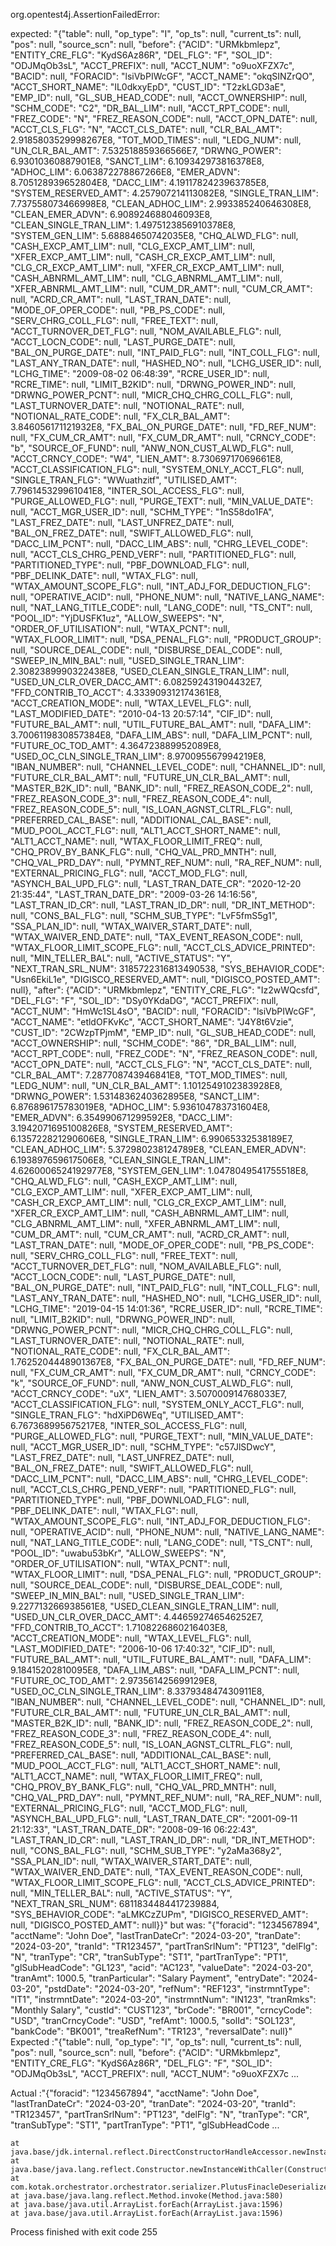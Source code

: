 org.opentest4j.AssertionFailedError: 

expected: "{"table": null, "op_type": "I", "op_ts": null, "current_ts": null, "pos": null, "source_scn": null, "before": {"ACID": "URMkbmlepz", "ENTITY_CRE_FLG": "KydS6Az86R", "DEL_FLG": "F", "SOL_ID": "ODJMqOb3sL", "ACCT_PREFIX": null, "ACCT_NUM": "o9uoXFZX7c", "BACID": null, "FORACID": "lsiVbPIWcGF", "ACCT_NAME": "okqSINZrQO", "ACCT_SHORT_NAME": "IL0dkxyEpD", "CUST_ID": "T2zkLGD3aE", "EMP_ID": null, "GL_SUB_HEAD_CODE": null, "ACCT_OWNERSHIP": null, "SCHM_CODE": "C2", "DR_BAL_LIM": null, "ACCT_RPT_CODE": null, "FREZ_CODE": "N", "FREZ_REASON_CODE": null, "ACCT_OPN_DATE": null, "ACCT_CLS_FLG": "N", "ACCT_CLS_DATE": null, "CLR_BAL_AMT": 2.9185803529998267E8, "TOT_MOD_TIMES": null, "LEDG_NUM": null, "UN_CLR_BAL_AMT": 7.532518859366566E7, "DRWNG_POWER": 6.93010360887901E8, "SANCT_LIM": 6.109342973816378E8, "ADHOC_LIM": 6.063872278867266E8, "EMER_ADVN": 8.705128939652804E8, "DACC_LIM": 4.1911782423963785E8, "SYSTEM_RESERVED_AMT": 4.257907214113082E8, "SINGLE_TRAN_LIM": 7.737558073466998E8, "CLEAN_ADHOC_LIM": 2.993385240646308E8, "CLEAN_EMER_ADVN": 6.908924688046093E8, "CLEAN_SINGLE_TRAN_LIM": 1.4975123856910378E8, "SYSTEM_GEN_LIM": 5.68884650742035E8, "CHQ_ALWD_FLG": null, "CASH_EXCP_AMT_LIM": null, "CLG_EXCP_AMT_LIM": null, "XFER_EXCP_AMT_LIM": null, "CASH_CR_EXCP_AMT_LIM": null, "CLG_CR_EXCP_AMT_LIM": null, "XFER_CR_EXCP_AMT_LIM": null, "CASH_ABNRML_AMT_LIM": null, "CLG_ABNRML_AMT_LIM": null, "XFER_ABNRML_AMT_LIM": null, "CUM_DR_AMT": null, "CUM_CR_AMT": null, "ACRD_CR_AMT": null, "LAST_TRAN_DATE": null, "MODE_OF_OPER_CODE": null, "PB_PS_CODE": null, "SERV_CHRG_COLL_FLG": null, "FREE_TEXT": null, "ACCT_TURNOVER_DET_FLG": null, "NOM_AVAILABLE_FLG": null, "ACCT_LOCN_CODE": null, "LAST_PURGE_DATE": null, "BAL_ON_PURGE_DATE": null, "INT_PAID_FLG": null, "INT_COLL_FLG": null, "LAST_ANY_TRAN_DATE": null, "HASHED_NO": null, "LCHG_USER_ID": null, "LCHG_TIME": "2009-08-02 06:48:39", "RCRE_USER_ID": null, "RCRE_TIME": null, "LIMIT_B2KID": null, "DRWNG_POWER_IND": null, "DRWNG_POWER_PCNT": null, "MICR_CHQ_CHRG_COLL_FLG": null, "LAST_TURNOVER_DATE": null, "NOTIONAL_RATE": null, "NOTIONAL_RATE_CODE": null, "FX_CLR_BAL_AMT": 3.846056171121932E8, "FX_BAL_ON_PURGE_DATE": null, "FD_REF_NUM": null, "FX_CUM_CR_AMT": null, "FX_CUM_DR_AMT": null, "CRNCY_CODE": "b", "SOURCE_OF_FUND": null, "ANW_NON_CUST_ALWD_FLG": null, "ACCT_CRNCY_CODE": "W4", "LIEN_AMT": 8.73069717069661E8, "ACCT_CLASSIFICATION_FLG": null, "SYSTEM_ONLY_ACCT_FLG": null, "SINGLE_TRAN_FLG": "WWuathzitf", "UTILISED_AMT": 7.796145329961041E8, "INTER_SOL_ACCESS_FLG": null, "PURGE_ALLOWED_FLG": null, "PURGE_TEXT": null, "MIN_VALUE_DATE": null, "ACCT_MGR_USER_ID": null, "SCHM_TYPE": "1nS58do1FA", "LAST_FREZ_DATE": null, "LAST_UNFREZ_DATE": null, "BAL_ON_FREZ_DATE": null, "SWIFT_ALLOWED_FLG": null, "DACC_LIM_PCNT": null, "DACC_LIM_ABS": null, "CHRG_LEVEL_CODE": null, "ACCT_CLS_CHRG_PEND_VERF": null, "PARTITIONED_FLG": null, "PARTITIONED_TYPE": null, "PBF_DOWNLOAD_FLG": null, "PBF_DELINK_DATE": null, "WTAX_FLG": null, "WTAX_AMOUNT_SCOPE_FLG": null, "INT_ADJ_FOR_DEDUCTION_FLG": null, "OPERATIVE_ACID": null, "PHONE_NUM": null, "NATIVE_LANG_NAME": null, "NAT_LANG_TITLE_CODE": null, "LANG_CODE": null, "TS_CNT": null, "POOL_ID": "YjDUSFK1uz", "ALLOW_SWEEPS": "N", "ORDER_OF_UTILISATION": null, "WTAX_PCNT": null, "WTAX_FLOOR_LIMIT": null, "DSA_PENAL_FLG": null, "PRODUCT_GROUP": null, "SOURCE_DEAL_CODE": null, "DISBURSE_DEAL_CODE": null, "SWEEP_IN_MIN_BAL": null, "USED_SINGLE_TRAN_LIM": 2.3082389990322438E8, "USED_CLEAN_SINGLE_TRAN_LIM": null, "USED_UN_CLR_OVER_DACC_AMT": 6.082592431904432E7, "FFD_CONTRIB_TO_ACCT": 4.333909312174361E8, "ACCT_CREATION_MODE": null, "WTAX_LEVEL_FLG": null, "LAST_MODIFIED_DATE": "2010-04-13 20:57:14", "CIF_ID": null, "FUTURE_BAL_AMT": null, "UTIL_FUTURE_BAL_AMT": null, "DAFA_LIM": 3.7006119830857384E8, "DAFA_LIM_ABS": null, "DAFA_LIM_PCNT": null, "FUTURE_OC_TOD_AMT": 4.364723889952089E8, "USED_OC_CLN_SINGLE_TRAN_LIM": 8.970095567994219E8, "IBAN_NUMBER": null, "CHANNEL_LEVEL_CODE": null, "CHANNEL_ID": null, "FUTURE_CLR_BAL_AMT": null, "FUTURE_UN_CLR_BAL_AMT": null, "MASTER_B2K_ID": null, "BANK_ID": null, "FREZ_REASON_CODE_2": null, "FREZ_REASON_CODE_3": null, "FREZ_REASON_CODE_4": null, "FREZ_REASON_CODE_5": null, "IS_LOAN_AGNST_CLTRL_FLG": null, "PREFERRED_CAL_BASE": null, "ADDITIONAL_CAL_BASE": null, "MUD_POOL_ACCT_FLG": null, "ALT1_ACCT_SHORT_NAME": null, "ALT1_ACCT_NAME": null, "WTAX_FLOOR_LIMIT_FREQ": null, "CHQ_PROV_BY_BANK_FLG": null, "CHQ_VAL_PRD_MNTH": null, "CHQ_VAL_PRD_DAY": null, "PYMNT_REF_NUM": null, "RA_REF_NUM": null, "EXTERNAL_PRICING_FLG": null, "ACCT_MOD_FLG": null, "ASYNCH_BAL_UPD_FLG": null, "LAST_TRAN_DATE_CR": "2020-12-20 21:35:44", "LAST_TRAN_DATE_DR": "2009-03-26 14:16:56", "LAST_TRAN_ID_CR": null, "LAST_TRAN_ID_DR": null, "DR_INT_METHOD": null, "CONS_BAL_FLG": null, "SCHM_SUB_TYPE": "LvF5fmS5g1", "SSA_PLAN_ID": null, "WTAX_WAIVER_START_DATE": null, "WTAX_WAIVER_END_DATE": null, "TAX_EVENT_REASON_CODE": null, "WTAX_FLOOR_LIMIT_SCOPE_FLG": null, "ACCT_CLS_ADVICE_PRINTED": null, "MIN_TELLER_BAL": null, "ACTIVE_STATUS": "Y", "NEXT_TRAN_SRL_NUM": 3185722316813490538, "SYS_BEHAVIOR_CODE": "Usn6EkiL1e", "DIGISCO_RESERVED_AMT": null, "DIGISCO_POSTED_AMT": null}, "after": {"ACID": "URMkbmlepz", "ENTITY_CRE_FLG": "Iz2wWQcsfd", "DEL_FLG": "F", "SOL_ID": "DSy0YKdaDG", "ACCT_PREFIX": null, "ACCT_NUM": "HmWc1SL4sO", "BACID": null, "FORACID": "lsiVbPIWcGF", "ACCT_NAME": "etldOFKvKc", "ACCT_SHORT_NAME": "J4Y8t6Vzie", "CUST_ID": "2CWzpTPjmM", "EMP_ID": null, "GL_SUB_HEAD_CODE": null, "ACCT_OWNERSHIP": null, "SCHM_CODE": "86", "DR_BAL_LIM": null, "ACCT_RPT_CODE": null, "FREZ_CODE": "N", "FREZ_REASON_CODE": null, "ACCT_OPN_DATE": null, "ACCT_CLS_FLG": "N", "ACCT_CLS_DATE": null, "CLR_BAL_AMT": 7.287708743946841E8, "TOT_MOD_TIMES": null, "LEDG_NUM": null, "UN_CLR_BAL_AMT": 1.1012549102383928E8, "DRWNG_POWER": 1.5314836240362895E8, "SANCT_LIM": 6.876896175783019E8, "ADHOC_LIM": 5.936104783731604E8, "EMER_ADVN": 6.354990671299592E8, "DACC_LIM": 3.1942071695100826E8, "SYSTEM_RESERVED_AMT": 6.135722821290606E8, "SINGLE_TRAN_LIM": 6.99065332538189E7, "CLEAN_ADHOC_LIM": 5.372980238124789E8, "CLEAN_EMER_ADVN": 6.193897659617506E8, "CLEAN_SINGLE_TRAN_LIM": 4.6260006524192977E8, "SYSTEM_GEN_LIM": 1.0478049541755518E8, "CHQ_ALWD_FLG": null, "CASH_EXCP_AMT_LIM": null, "CLG_EXCP_AMT_LIM": null, "XFER_EXCP_AMT_LIM": null, "CASH_CR_EXCP_AMT_LIM": null, "CLG_CR_EXCP_AMT_LIM": null, "XFER_CR_EXCP_AMT_LIM": null, "CASH_ABNRML_AMT_LIM": null, "CLG_ABNRML_AMT_LIM": null, "XFER_ABNRML_AMT_LIM": null, "CUM_DR_AMT": null, "CUM_CR_AMT": null, "ACRD_CR_AMT": null, "LAST_TRAN_DATE": null, "MODE_OF_OPER_CODE": null, "PB_PS_CODE": null, "SERV_CHRG_COLL_FLG": null, "FREE_TEXT": null, "ACCT_TURNOVER_DET_FLG": null, "NOM_AVAILABLE_FLG": null, "ACCT_LOCN_CODE": null, "LAST_PURGE_DATE": null, "BAL_ON_PURGE_DATE": null, "INT_PAID_FLG": null, "INT_COLL_FLG": null, "LAST_ANY_TRAN_DATE": null, "HASHED_NO": null, "LCHG_USER_ID": null, "LCHG_TIME": "2019-04-15 14:01:36", "RCRE_USER_ID": null, "RCRE_TIME": null, "LIMIT_B2KID": null, "DRWNG_POWER_IND": null, "DRWNG_POWER_PCNT": null, "MICR_CHQ_CHRG_COLL_FLG": null, "LAST_TURNOVER_DATE": null, "NOTIONAL_RATE": null, "NOTIONAL_RATE_CODE": null, "FX_CLR_BAL_AMT": 1.7625204448901367E8, "FX_BAL_ON_PURGE_DATE": null, "FD_REF_NUM": null, "FX_CUM_CR_AMT": null, "FX_CUM_DR_AMT": null, "CRNCY_CODE": "k", "SOURCE_OF_FUND": null, "ANW_NON_CUST_ALWD_FLG": null, "ACCT_CRNCY_CODE": "uX", "LIEN_AMT": 3.507000914768033E7, "ACCT_CLASSIFICATION_FLG": null, "SYSTEM_ONLY_ACCT_FLG": null, "SINGLE_TRAN_FLG": "hdXiPD6WEq", "UTILISED_AMT": 6.767368995675217E8, "INTER_SOL_ACCESS_FLG": null, "PURGE_ALLOWED_FLG": null, "PURGE_TEXT": null, "MIN_VALUE_DATE": null, "ACCT_MGR_USER_ID": null, "SCHM_TYPE": "c57JlSDwcY", "LAST_FREZ_DATE": null, "LAST_UNFREZ_DATE": null, "BAL_ON_FREZ_DATE": null, "SWIFT_ALLOWED_FLG": null, "DACC_LIM_PCNT": null, "DACC_LIM_ABS": null, "CHRG_LEVEL_CODE": null, "ACCT_CLS_CHRG_PEND_VERF": null, "PARTITIONED_FLG": null, "PARTITIONED_TYPE": null, "PBF_DOWNLOAD_FLG": null, "PBF_DELINK_DATE": null, "WTAX_FLG": null, "WTAX_AMOUNT_SCOPE_FLG": null, "INT_ADJ_FOR_DEDUCTION_FLG": null, "OPERATIVE_ACID": null, "PHONE_NUM": null, "NATIVE_LANG_NAME": null, "NAT_LANG_TITLE_CODE": null, "LANG_CODE": null, "TS_CNT": null, "POOL_ID": "uwabu53bKr", "ALLOW_SWEEPS": "N", "ORDER_OF_UTILISATION": null, "WTAX_PCNT": null, "WTAX_FLOOR_LIMIT": null, "DSA_PENAL_FLG": null, "PRODUCT_GROUP": null, "SOURCE_DEAL_CODE": null, "DISBURSE_DEAL_CODE": null, "SWEEP_IN_MIN_BAL": null, "USED_SINGLE_TRAN_LIM": 9.227713266938561E8, "USED_CLEAN_SINGLE_TRAN_LIM": null, "USED_UN_CLR_OVER_DACC_AMT": 4.446592746546252E7, "FFD_CONTRIB_TO_ACCT": 1.7108226860216403E8, "ACCT_CREATION_MODE": null, "WTAX_LEVEL_FLG": null, "LAST_MODIFIED_DATE": "2006-10-06 17:40:32", "CIF_ID": null, "FUTURE_BAL_AMT": null, "UTIL_FUTURE_BAL_AMT": null, "DAFA_LIM": 9.18415202810095E8, "DAFA_LIM_ABS": null, "DAFA_LIM_PCNT": null, "FUTURE_OC_TOD_AMT": 2.973561425699129E8, "USED_OC_CLN_SINGLE_TRAN_LIM": 8.337934847430911E8, "IBAN_NUMBER": null, "CHANNEL_LEVEL_CODE": null, "CHANNEL_ID": null, "FUTURE_CLR_BAL_AMT": null, "FUTURE_UN_CLR_BAL_AMT": null, "MASTER_B2K_ID": null, "BANK_ID": null, "FREZ_REASON_CODE_2": null, "FREZ_REASON_CODE_3": null, "FREZ_REASON_CODE_4": null, "FREZ_REASON_CODE_5": null, "IS_LOAN_AGNST_CLTRL_FLG": null, "PREFERRED_CAL_BASE": null, "ADDITIONAL_CAL_BASE": null, "MUD_POOL_ACCT_FLG": null, "ALT1_ACCT_SHORT_NAME": null, "ALT1_ACCT_NAME": null, "WTAX_FLOOR_LIMIT_FREQ": null, "CHQ_PROV_BY_BANK_FLG": null, "CHQ_VAL_PRD_MNTH": null, "CHQ_VAL_PRD_DAY": null, "PYMNT_REF_NUM": null, "RA_REF_NUM": null, "EXTERNAL_PRICING_FLG": null, "ACCT_MOD_FLG": null, "ASYNCH_BAL_UPD_FLG": null, "LAST_TRAN_DATE_CR": "2001-09-11 21:12:33", "LAST_TRAN_DATE_DR": "2008-09-16 06:22:43", "LAST_TRAN_ID_CR": null, "LAST_TRAN_ID_DR": null, "DR_INT_METHOD": null, "CONS_BAL_FLG": null, "SCHM_SUB_TYPE": "y2aMa368y2", "SSA_PLAN_ID": null, "WTAX_WAIVER_START_DATE": null, "WTAX_WAIVER_END_DATE": null, "TAX_EVENT_REASON_CODE": null, "WTAX_FLOOR_LIMIT_SCOPE_FLG": null, "ACCT_CLS_ADVICE_PRINTED": null, "MIN_TELLER_BAL": null, "ACTIVE_STATUS": "Y", "NEXT_TRAN_SRL_NUM": 6811834484417239884, "SYS_BEHAVIOR_CODE": "aLMKCzZUPm", "DIGISCO_RESERVED_AMT": null, "DIGISCO_POSTED_AMT": null}}"
 but was: "{"foracid": "1234567894", "acctName": "John Doe", "lastTranDateCr": "2024-03-20", "tranDate": "2024-03-20", "tranId": "TR123457", "partTranSrlNum": "PT123", "delFlg": "N", "tranType": "CR", "tranSubType": "ST1", "partTranType": "PT1", "glSubHeadCode": "GL123", "acid": "AC123", "valueDate": "2024-03-20", "tranAmt": 1000.5, "tranParticular": "Salary Payment", "entryDate": "2024-03-20", "pstdDate": "2024-03-20", "refNum": "REF123", "instrmntType": "IT1", "instrmntDate": "2024-03-20", "instrmntNum": "IN123", "tranRmks": "Monthly Salary", "custId": "CUST123", "brCode": "BR001", "crncyCode": "USD", "tranCrncyCode": "USD", "refAmt": 1000.5, "solId": "SOL123", "bankCode": "BK001", "treaRefNum": "TR123", "reversalDate": null}"
Expected :"{"table": null, "op_type": "I", "op_ts": null, "current_ts": null, "pos": null, "source_scn": null, "before": {"ACID": "URMkbmlepz", "ENTITY_CRE_FLG": "KydS6Az86R", "DEL_FLG": "F", "SOL_ID": "ODJMqOb3sL", "ACCT_PREFIX": null, "ACCT_NUM": "o9uoXFZX7c ...

Actual   :"{"foracid": "1234567894", "acctName": "John Doe", "lastTranDateCr": "2024-03-20", "tranDate": "2024-03-20", "tranId": "TR123457", "partTranSrlNum": "PT123", "delFlg": "N", "tranType": "CR", "tranSubType": "ST1", "partTranType": "PT1", "glSubHeadCode ...

<Click to see difference>


	at java.base/jdk.internal.reflect.DirectConstructorHandleAccessor.newInstance(DirectConstructorHandleAccessor.java:62)
	at java.base/java.lang.reflect.Constructor.newInstanceWithCaller(Constructor.java:502)
	at com.kotak.orchestrator.orchestrator.serializer.PlutusFinacleDeserializerTest.avroDeserialize_plutus_success(PlutusFinacleDeserializerTest.java:34)
	at java.base/java.lang.reflect.Method.invoke(Method.java:580)
	at java.base/java.util.ArrayList.forEach(ArrayList.java:1596)
	at java.base/java.util.ArrayList.forEach(ArrayList.java:1596)


Process finished with exit code 255
